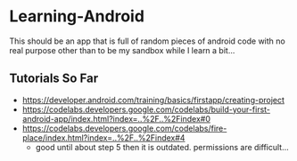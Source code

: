 # Learning-Android

This should be an app that is full of random pieces of android code with no real purpose other than to be my sandbox while I learn a bit...

## Tutorials So Far

* https://developer.android.com/training/basics/firstapp/creating-project
* https://codelabs.developers.google.com/codelabs/build-your-first-android-app/index.html?index=..%2F..%2Findex#0
* https://codelabs.developers.google.com/codelabs/fire-place/index.html?index=..%2F..%2Findex#4
  * good until about step 5 then it is outdated. permissions are difficult...
